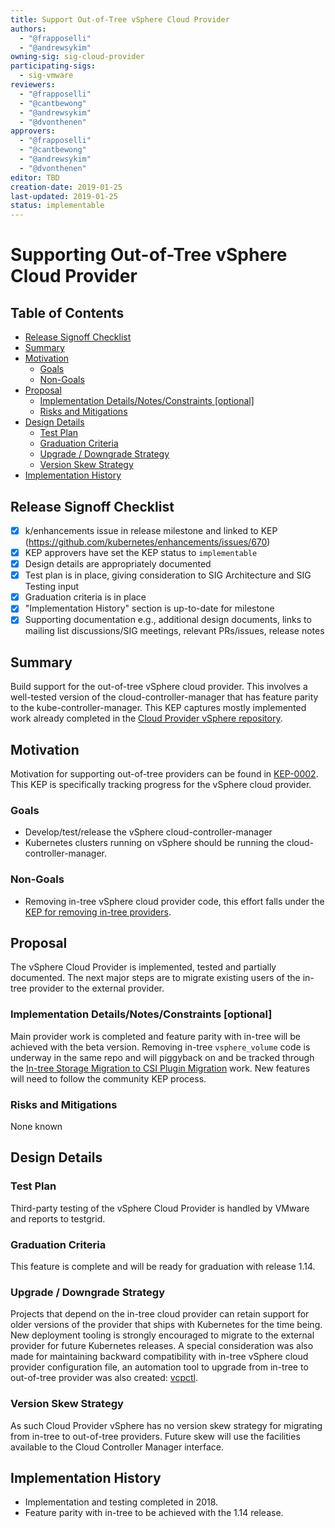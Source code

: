 ```yaml
---
title: Support Out-of-Tree vSphere Cloud Provider
authors:
  - "@frapposelli"
  - "@andrewsykim"
owning-sig: sig-cloud-provider
participating-sigs:
  - sig-vmware
reviewers:
  - "@frapposelli"
  - "@cantbewong"
  - "@andrewsykim"
  - "@dvonthenen"
approvers:
  - "@frapposelli"
  - "@cantbewong"
  - "@andrewsykim"
  - "@dvonthenen"
editor: TBD
creation-date: 2019-01-25
last-updated: 2019-01-25
status: implementable
---
```


# Supporting Out-of-Tree vSphere Cloud Provider

## Table of Contents

<!-- toc -->
- [Release Signoff Checklist](#release-signoff-checklist)
- [Summary](#summary)
- [Motivation](#motivation)
  - [Goals](#goals)
  - [Non-Goals](#non-goals)
- [Proposal](#proposal)
  - [Implementation Details/Notes/Constraints [optional]](#implementation-detailsnotesconstraints-optional)
  - [Risks and Mitigations](#risks-and-mitigations)
- [Design Details](#design-details)
  - [Test Plan](#test-plan)
  - [Graduation Criteria](#graduation-criteria)
  - [Upgrade / Downgrade Strategy](#upgrade--downgrade-strategy)
  - [Version Skew Strategy](#version-skew-strategy)
- [Implementation History](#implementation-history)
<!-- /toc -->

## Release Signoff Checklist

- [X] k/enhancements issue in release milestone and linked to KEP (https://github.com/kubernetes/enhancements/issues/670)
- [X] KEP approvers have set the KEP status to `implementable`
- [X] Design details are appropriately documented
- [X] Test plan is in place, giving consideration to SIG Architecture and SIG Testing input
- [X] Graduation criteria is in place
- [X] "Implementation History" section is up-to-date for milestone
- [X] Supporting documentation e.g., additional design documents, links to mailing list discussions/SIG meetings, relevant PRs/issues, release notes

## Summary

Build support for the out-of-tree vSphere cloud provider. This involves a well-tested version of the cloud-controller-manager 
that has feature parity to the kube-controller-manager.  This KEP captures mostly implemented work already completed in the
[Cloud Provider vSphere repository](https://github.com/kubernetes/cloud-provider-vsphere).


## Motivation

Motivation for supporting out-of-tree providers can be found in [KEP-0002](https://github.com/kubernetes/enhancements/blob/master/keps/sig-cloud-provider/20180530-cloud-controller-manager.md). 
This KEP is specifically tracking progress for the vSphere cloud provider.

### Goals

* Develop/test/release the vSphere cloud-controller-manager
* Kubernetes clusters running on vSphere should be running the cloud-controller-manager.

### Non-Goals

* Removing in-tree vSphere cloud provider code, this effort falls under the [KEP for removing in-tree providers](https://github.com/kubernetes/enhancements/blob/master/keps/sig-cloud-provider/2019-01-25-removing-in-tree-providers.md).

## Proposal

The vSphere Cloud Provider is implemented, tested and partially documented. The next major steps are to migrate existing users of the in-tree provider to the external provider.

### Implementation Details/Notes/Constraints [optional]

Main provider work is completed and feature parity with in-tree will be achieved with the beta version. Removing in-tree `vsphere_volume` code is underway in the same repo and will piggyback on and be tracked through the
[In-tree Storage Migration to CSI Plugin Migration](https://github.com/kubernetes/community/blob/master/contributors/design-proposals/storage/csi-migration.md)
work. New features will need to follow the community KEP process.

### Risks and Mitigations

None known

## Design Details

### Test Plan

Third-party testing of the vSphere Cloud Provider is handled by VMware and reports to testgrid.

### Graduation Criteria

This feature is complete and will be ready for graduation with release 1.14.

### Upgrade / Downgrade Strategy

Projects that depend on the in-tree cloud provider can retain support for older versions of the provider that ships with Kubernetes for the time being. New deployment tooling is strongly encouraged to migrate to the external provider for future Kubernetes releases. A special consideration was also made for maintaining backward compatibility with in-tree vSphere cloud provider configuration file, an automation tool to upgrade from in-tree to out-of-tree provider was also created: [vcpctl](https://github.com/kubernetes/cloud-provider-vsphere/tree/master/cmd/vcpctl).

### Version Skew Strategy

As such Cloud Provider vSphere has no version skew strategy for migrating from in-tree to out-of-tree providers. Future skew will use the facilities available to the Cloud Controller Manager interface.

## Implementation History

- Implementation and testing completed in 2018.
- Feature parity with in-tree to be achieved with the 1.14 release.

